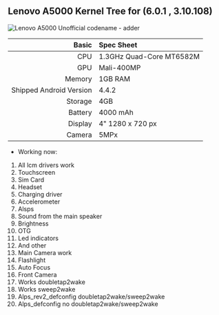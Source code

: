 ## Lenovo A5000 Kernel Tree for (6.0.1 , 3.10.108)           
![Lenovo A5000](http://www.vymenaskla.sk/fotky15094/fotos/_vyr_487pic01.jpg)
Unofficial codename - adder

Basic   | Spec Sheet
-------:|:-------------------------
CPU     | 1.3GHz Quad-Core MT6582M
GPU     | Mali-400MP
Memory  | 1GB RAM
Shipped Android Version | 4.4.2
Storage | 4GB
Battery | 4000 mAh
Display | 4" 1280 x 720 px
Camera  | 5MPx

* Working now:
1) All lcm drivers work
2) Touchscreen
3) Sim Card
4) Headset
5) Charging driver
6) Accelerometer
7) Alsps
8) Sound from the main speaker
9) Brightness
10) OTG
11) Led indicators
12) And other
13) Main Camera work
14) Flashlight
15) Auto Focus
16) Front Camera
17) Works doubletap2wake
18) Works sweep2wake
19) Alps_rev2_defconfig doubletap2wake/sweep2wake
20) Alps_defconfig no doubletap2wake/sweep2wake
